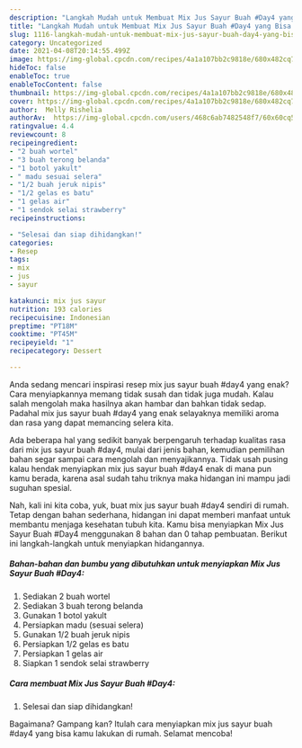 ```yaml
---
description: "Langkah Mudah untuk Membuat Mix Jus Sayur Buah #Day4 yang Bisa Manjain Lidah"
title: "Langkah Mudah untuk Membuat Mix Jus Sayur Buah #Day4 yang Bisa Manjain Lidah"
slug: 1116-langkah-mudah-untuk-membuat-mix-jus-sayur-buah-day4-yang-bisa-manjain-lidah
category: Uncategorized
date: 2021-04-08T20:14:55.499Z
image: https://img-global.cpcdn.com/recipes/4a1a107bb2c9818e/680x482cq70/mix-jus-sayur-buah-day4-foto-resep-utama.jpg
hideToc: false
enableToc: true
enableTocContent: false
thumbnail: https://img-global.cpcdn.com/recipes/4a1a107bb2c9818e/680x482cq70/mix-jus-sayur-buah-day4-foto-resep-utama.jpg
cover: https://img-global.cpcdn.com/recipes/4a1a107bb2c9818e/680x482cq70/mix-jus-sayur-buah-day4-foto-resep-utama.jpg
author:  Melly Rishelia
authorAv:  https://img-global.cpcdn.com/users/468c6ab7482548f7/60x60cq50/avatar.jpg
ratingvalue: 4.4
reviewcount: 8
recipeingredient:
- "2 buah wortel"
- "3 buah terong belanda"
- "1 botol yakult"
- " madu sesuai selera"
- "1/2 buah jeruk nipis"
- "1/2 gelas es batu"
- "1 gelas air"
- "1 sendok selai strawberry"
recipeinstructions:

- "Selesai dan siap dihidangkan!"
categories:
- Resep
tags:
- mix
- jus
- sayur

katakunci: mix jus sayur 
nutrition: 193 calories
recipecuisine: Indonesian
preptime: "PT18M"
cooktime: "PT45M"
recipeyield: "1"
recipecategory: Dessert

---
```



Anda sedang mencari inspirasi resep mix jus sayur buah #day4 yang enak? Cara menyiapkannya memang tidak susah dan tidak juga mudah. Kalau salah mengolah maka hasilnya akan hambar dan bahkan tidak sedap. Padahal mix jus sayur buah #day4 yang enak selayaknya memiliki aroma dan rasa yang dapat memancing selera kita.




Ada beberapa hal yang sedikit banyak berpengaruh terhadap kualitas rasa dari mix jus sayur buah #day4, mulai dari jenis bahan, kemudian pemilihan bahan segar sampai cara mengolah dan menyajikannya. Tidak usah pusing kalau hendak menyiapkan mix jus sayur buah #day4 enak di mana pun kamu berada, karena asal sudah tahu triknya maka hidangan ini mampu jadi suguhan spesial.


Nah, kali ini kita coba, yuk, buat mix jus sayur buah #day4 sendiri di rumah. Tetap dengan bahan sederhana, hidangan ini dapat memberi manfaat untuk membantu menjaga kesehatan tubuh kita. Kamu bisa menyiapkan Mix Jus Sayur Buah #Day4 menggunakan 8 bahan dan 0 tahap pembuatan. Berikut ini langkah-langkah untuk menyiapkan hidangannya.

<!--inarticleads1-->

##### Bahan-bahan dan bumbu yang dibutuhkan untuk menyiapkan Mix Jus Sayur Buah #Day4:

1. Sediakan 2 buah wortel
1. Sediakan 3 buah terong belanda
1. Gunakan 1 botol yakult
1. Persiapkan  madu (sesuai selera)
1. Gunakan 1/2 buah jeruk nipis
1. Persiapkan 1/2 gelas es batu
1. Persiapkan 1 gelas air
1. Siapkan 1 sendok selai strawberry




<!--inarticleads2-->

##### Cara membuat Mix Jus Sayur Buah #Day4:


1. Selesai dan siap dihidangkan!



Bagaimana? Gampang kan? Itulah cara menyiapkan mix jus sayur buah #day4 yang bisa kamu lakukan di rumah. Selamat mencoba!
